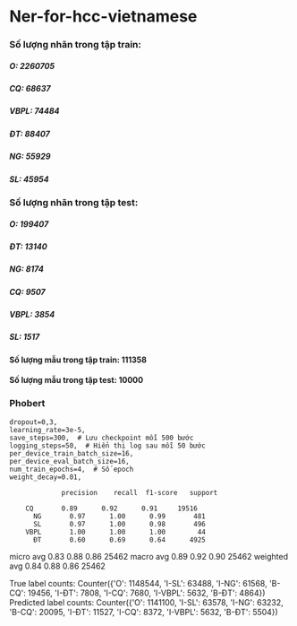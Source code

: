 # Ner-for-hcc-vietnamese
### Số lượng nhãn trong tập train:
##### O: 2260705
##### CQ: 68637
##### VBPL: 74484
##### ĐT: 88407
##### NG: 55929
##### SL: 45954

### Số lượng nhãn trong tập test:
##### O: 199407
##### ĐT: 13140
##### NG: 8174
##### CQ: 9507
##### VBPL: 3854
##### SL: 1517

#### Số lượng mẫu trong tập train: 111358
#### Số lượng mẫu trong tập test: 10000
### Phobert
    dropout=0,3,
    learning_rate=3e-5,
    save_steps=300,  # Lưu checkpoint mỗi 500 bước
    logging_steps=50,  # Hiển thị log sau mỗi 50 bước
    per_device_train_batch_size=16,
    per_device_eval_batch_size=16,
    num_train_epochs=4,  # Số epoch
    weight_decay=0.01,

                 precision    recall  f1-score   support

        CQ       0.89      0.92      0.91     19516
          NG       0.97      1.00      0.99       481
          SL       0.97      1.00      0.98       496
        VBPL       1.00      1.00      1.00        44
          ĐT       0.60      0.69      0.64      4925

   micro avg       0.83      0.88      0.86     25462
   macro avg       0.89      0.92      0.90     25462
weighted avg       0.84      0.88      0.86     25462

True label counts: Counter({'O': 1148544, 'I-SL': 63488, 'I-NG': 61568, 'B-CQ': 19456, 'I-ĐT': 7808, 'I-CQ': 7680, 'I-VBPL': 5632, 'B-ĐT': 4864})
Predicted label counts: Counter({'O': 1141100, 'I-SL': 63578, 'I-NG': 63232, 'B-CQ': 20095, 'I-ĐT': 11527, 'I-CQ': 8372, 'I-VBPL': 5632, 'B-ĐT': 5504})
